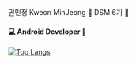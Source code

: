 권민정 Kweon MinJeong :crescent_moon:
DSM 6기 👋
#### :computer: Android Developer 🌱

[![Top Langs](https://github-readme-stats.vercel.app/api/top-langs/?username=kmjdec1203&layout=compact)](https://github.com/kmjdec1203/github-readme-stats)

<!--
**kmjdec1203/kmjdec1203** is a ✨ _special_ ✨ repository because its `README.md` (this file) appears on your GitHub profile.

Here are some ideas to get you started:

- 🔭 I’m currently working on ...
- 🌱 I’m currently learning ...
- 👯 I’m looking to collaborate on ...
- 🤔 I’m looking for help with ...
- 💬 Ask me about ...
- 📫 How to reach me: ...
- 😄 Pronouns: ...
- ⚡ Fun fact: ...
-->

